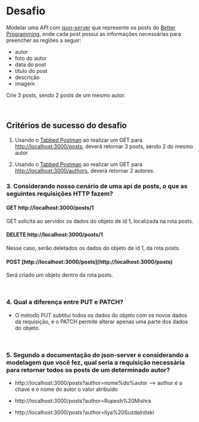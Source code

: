 # Desafio

Modelar uma API com [json-server](https://github.com/typicode/json-server) que represente os posts do [Better Programming](https://betterprogramming.pub/archive), onde cada post possui as informações necessárias para preencher as regiões a seguir:

- autor
- foto do autor
- data do post
- título do post
- descrição
- imagem

Crie 3 posts, sendo 2 posts de um mesmo autor.

<br>

## Critérios de sucesso do desafio

1. Usando o [Tabbed Postman](https://chrome.google.com/webstore/detail/tabbed-postman-rest-clien/coohjcphdfgbiolnekdpbcijmhambjff/related?hl=pt-br) ao realizar um GET para [http://localhost:3000/posts](http://localhost:3000/posts), deverá retornar 3 posts, sendo 2 do mesmo autor

2. Usando o [Tabbed Postman](https://chrome.google.com/webstore/detail/tabbed-postman-rest-clien/coohjcphdfgbiolnekdpbcijmhambjff/related?hl=pt-br) ao realizar um GET para [http://localhost:3000/authors](http://localhost:3000/authors), deverá retornar 2 autores.

<h3> 3. Considerando nosso cenário de uma api de posts, o que as seguintes requisições HTTP fazem? </h3>

<h4> GET http://localhost:3000/posts/1 </h4>

GET solicita ao servidor os dados do objeto de id 1, localizada na rota posts.

<h4> DELETE http://localhost:3000/posts/1 </h4>

Nesse caso, serão deletados os dados do objeto de id 1, da rota posts. 

<h4> POST [http://localhost:3000/posts](http://localhost:3000/posts) </h4>

Será criado um objeto dentro da rota posts.

<br>

<h3> 4. Qual a diferença entre PUT e PATCH? </h3>

- O método PUT subtitui todos os dados do objeto com os novos dados da requisição, e o PATCH permite alterar apenas uma parte dos dados do objeto. 

<br>

<h3> 5. Segundo a documentação do json-server e considerando a modelagem que você fez, qual seria a requisição necessária para retornar todos os posts de um determinado autor? </h3>

- http://localhost:3000/posts?author=nome%do%autor --> author é a chave e o nome do autor o valor atribuído

- http://localhost:3000/posts?author=Rupesh%20Mishra

- http://localhost:3000/posts?author=Ilya%20Suzdalnitski 

